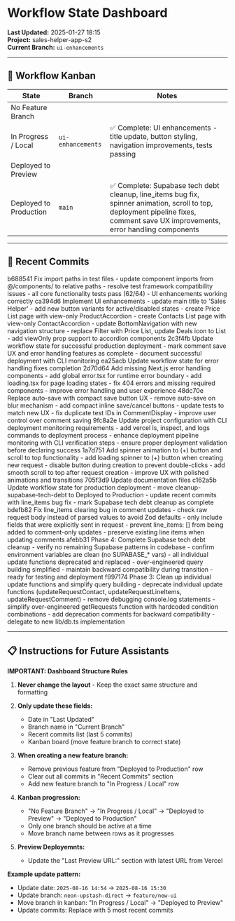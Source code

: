 # Workflow State Dashboard

**Last Updated:** 2025-01-27 18:15  
**Project:** sales-helper-app-s2  
**Current Branch:** `ui-enhancements`

---

## 🚦 Workflow Kanban

| State                  | Branch                | Notes                |
|-------------------------|-----------------------|----------------------|
| No Feature Branch       |                       |                      |
| In Progress / Local     | `ui-enhancements` | ✅ Complete: UI enhancements - title update, button styling, navigation improvements, tests passing |
| Deployed to Preview     |                       |                      |
| Deployed to Production  | `main` | ✅ Complete: Supabase tech debt cleanup, line_items bug fix, spinner animation, scroll to top, deployment pipeline fixes, comment save UX improvements, error handling components |

---

## 📝 Recent Commits
b688541 Fix import paths in test files - update component imports from @/components/ to relative paths - resolve test framework compatibility issues - all core functionality tests pass (62/64) - UI enhancements working correctly
ca394d6 Implement UI enhancements - update main title to 'Sales Helper' - add new button variants for active/disabled states - create Price List page with view-only ProductAccordion - create Contacts List page with view-only ContactAccordion - update BottomNavigation with new navigation structure - replace Filter with Price List, update Deals icon to List - add viewOnly prop support to accordion components
2c3f4fb Update workflow state for successful production deployment - mark comment save UX and error handling features as complete - document successful deployment with CLI monitoring
ea25acb Update workflow state for error handling fixes completion
2d70d64 Add missing Next.js error handling components - add global error.tsx for runtime error boundary - add loading.tsx for page loading states - fix 404 errors and missing required components - improve error handling and user experience
48dc70e Replace auto-save with compact save button UX - remove auto-save on blur mechanism - add compact inline save/cancel buttons - update tests to match new UX - fix duplicate test IDs in CommentDisplay - improve user control over comment saving
9fc8a2e Update project configuration with CLI deployment monitoring requirements - add vercel ls, inspect, and logs commands to deployment process - enhance deployment pipeline monitoring with CLI verification steps - ensure proper deployment validation before declaring success
1a7d751 Add spinner animation to (+) button and scroll to top functionality - add loading spinner to (+) button when creating new request - disable button during creation to prevent double-clicks - add smooth scroll to top after request creation - improve UX with polished animations and transitions
705f3d9 Update documentation files
c162a5b Update workflow state for production deployment - move cleanup-supabase-tech-debt to Deployed to Production - update recent commits with line_items bug fix - mark Supabase tech debt cleanup as complete
bdefb82 Fix line_items clearing bug in comment updates - check raw request body instead of parsed values to avoid Zod defaults - only include fields that were explicitly sent in request - prevent line_items: [] from being added to comment-only updates - preserve existing line items when updating comments
afebb31 Phase 4: Complete Supabase tech debt cleanup - verify no remaining Supabase patterns in codebase - confirm environment variables are clean (no SUPABASE_* vars) - all individual update functions deprecated and replaced - over-engineered query building simplified - maintain backward compatibility during transition - ready for testing and deployment
f997174 Phase 3: Clean up individual update functions and simplify query building - deprecate individual update functions (updateRequestContact, updateRequestLineItems, updateRequestComment) - remove debugging console.log statements - simplify over-engineered getRequests function with hardcoded condition combinations - add deprecation comments for backward compatibility - delegate to new lib/db.ts implementation

---

## 📋 Instructions for Future Assistants

**IMPORTANT: Dashboard Structure Rules**

1. **Never change the layout** - Keep the exact same structure and formatting

2. **Only update these fields:**
   - Date in "Last Updated" 
   - Branch name in "Current Branch"
   - Recent commits list (last 5 commits)
   - Kanban board (move feature branch to correct state)

3. **When creating a new feature branch:**
   - Remove previous feature from "Deployed to Production" row
   - Clear out all commits in "Recent Commits" section
   - Add new feature branch to "In Progress / Local" row

4. **Kanban progression:**
   - "No Feature Branch" → "In Progress / Local" → "Deployed to Preview" → "Deployed to Production"
   - Only one branch should be active at a time
   - Move branch name between rows as it progresses

5. **Preview Deployemnts:**
   - Update the "Last Preview URL:" section with latest URL from Vercel


**Example update pattern:**
- Update date: `2025-08-16 14:54` → `2025-08-16 15:30`
- Update branch: `neon-upstash-direct` → `feature/new-ui`
- Move branch in kanban: "In Progress / Local" → "Deployed to Preview"
- Update commits: Replace with 5 most recent commits
